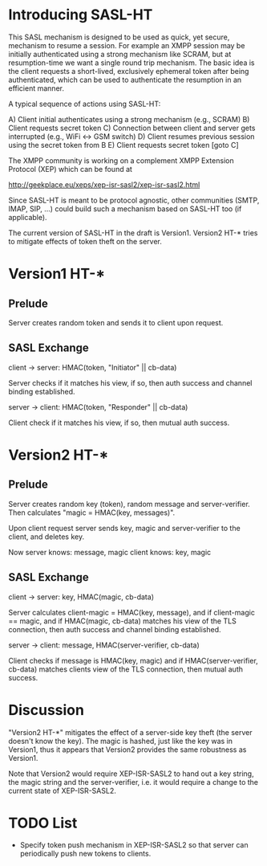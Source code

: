 Introducing SASL-HT
===================

This SASL mechanism is designed to be used as quick, yet secure,
mechanism to resume a session. For example an XMPP session may be
initially authenticated using a strong mechanism like SCRAM, but at
resumption-time we want a single round trip mechanism. The basic idea
is the client requests a short-lived, exclusively ephemeral token
after being authenticated, which can be used to authenticate the
resumption in an efficient manner.

A typical sequence of actions using SASL-HT:

A) Client initial authenticates using a strong mechanism (e.g., SCRAM)
B) Client requests secret token
   <normal client-server interaction here>
C) Connection between client and server gets interrupted (e.g., WiFi ↔
   GSM switch)
D) Client resumes previous session using the secret token from B
E) Client requests secret token
   <normal client-server interaction here>
   [goto C]
   
The XMPP community is working on a complement XMPP Extension Protocol
(XEP) which can be found at

http://geekplace.eu/xeps/xep-isr-sasl2/xep-isr-sasl2.html

Since SASL-HT is meant to be protocol agnostic, other communities
(SMTP, IMAP, SIP, …) could build such a mechanism based on SASL-HT too
(if applicable).

The current version of SASL-HT in the draft is Version1. Version2 HT-*
tries to mitigate effects of token theft on the server.

Version1 HT-*
============

Prelude
-------

Server creates random token and sends it to client upon request.

SASL Exchange
-------------

client → server: HMAC(token, "Initiator" || cb-data)

Server checks if it matches his view, if so, then auth success and
channel binding established.

server → client: HMAC(token, "Responder" || cb-data)

Client check if it matches his view, if so, then mutual auth success.

Version2 HT-*
========

Prelude
-------

Server creates random key (token), random message and
server-verifier. Then calculates "magic = HMAC(key, messages)".

Upon client request server sends key, magic and server-verifier to the
client, and deletes key.

Now
server knows: message, magic
client knows: key,     magic

SASL Exchange
-------------

client → server: key, HMAC(magic, cb-data)

Server calculates client-magic = HMAC(key, message), and if
client-magic == magic, and if HMAC(magic, cb-data)
matches his view of the TLS connection, then auth success and channel
binding established.

server → client: message, HMAC(server-verifier, cb-data)

Client checks if message is HMAC(key, magic) and if
HMAC(server-verifier, cb-data) matches clients view of the TLS
connection, then mutual auth success.

Discussion
==========

"Version2 HT-*" mitigates the effect of a server-side key theft (the
server doesn't know the key). The magic is hashed, just like the key
was in Version1, thus it appears that Version2 provides the same
robustness as Version1.

Note that Version2 would require XEP-ISR-SASL2 to hand out a key
string, the magic string and the server-verifier, i.e. it would
require a change to the current state of XEP-ISR-SASL2.

TODO List
=========

- Specify token push mechanism in XEP-ISR-SASL2 so that server can
  periodically push new tokens to clients.
